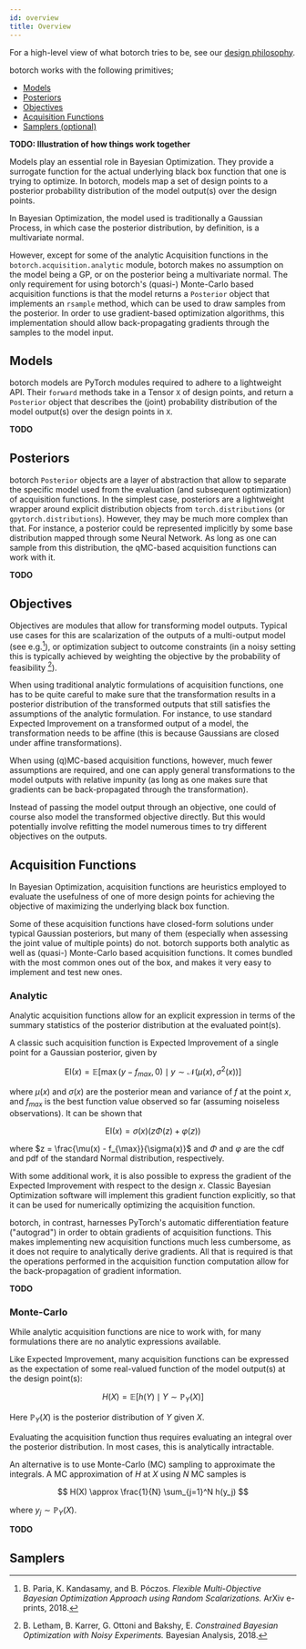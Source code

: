 ```yaml
---
id: overview
title: Overview
---
```


For a high-level view of what botorch tries to be, see our
[design philosophy](design_philosophy).

botorch works with the following primitives;
- [Models](#models)
- [Posteriors](#posteriors)
- [Objectives](#objectives)
- [Acquisition Functions](#acquisition-functions)
- [Samplers (optional)](#samplers)


**TODO: Illustration of how things work together**


Models play an essential role in Bayesian Optimization. They provide a surrogate
function for the actual underlying black box function that one is trying to
optimize. In botorch, models map a set of design points to a posterior
probability distribution of the model output(s) over the design points.

In Bayesian Optimization, the model used is traditionally a Gaussian Process,
in which case the posterior distribution, by definition, is a multivariate
normal.

However, except for some of the analytic Acquisition functions in the
`botorch.acquisition.analytic` module, botorch makes no assumption on the model
being a GP, or on the posterior being a multivariate normal.
The only requirement for using botorch's (quasi-) Monte-Carlo based acquisition
functions is that the model returns a `Posterior` object that implements an
`rsample` method, which can be used to draw samples from the posterior.
In order to use gradient-based optimization algorithms, this implementation
should allow back-propagating gradients through the samples to the model input.




## Models

botorch models are PyTorch modules required to adhere to a lightweight API.
Their `forward` methods take in a Tensor `X` of design points, and return a
`Posterior` object that describes the (joint) probability distribution of the
model output(s) over the design points in `X`.

**TODO**


## Posteriors

botorch `Posterior` objects are a layer of abstraction that allow to separate
the specific model used from the evaluation (and subsequent optimization) of
acquisition functions. In the simplest case, posteriors are a lightweight
wrapper around explicit distribution objects from `torch.distributions` (or
`gpytorch.distributions`). However, they may be much more complex than that.
For instance, a posterior could be represented implicitly by some base
distribution mapped through some Neural Network. As long as one can sample
from this distribution, the qMC-based acquisition functions can work with it.


**TODO**


## Objectives

Objectives are modules that allow for transforming model outputs. Typical use
cases for this are scalarization of the outputs of a multi-output model (see
e.g.[^RandScal]), or optimization subject to outcome constraints (in a noisy
setting this is typically achieved by weighting the objective by the probability
of feasibility [^NoisyEI]).

When using traditional analytic formulations of acquisition functions, one has
to be quite careful to make sure that the transformation results in a posterior
distribution of the transformed outputs that still satisfies the assumptions of
the analytic formulation. For instance, to use standard Expected Improvement on
a transformed output of a model, the transformation needs to be affine (this is
because Gaussians are closed under affine transformations).

When using (q)MC-based acquisition functions, however, much fewer assumptions
are required, and one can apply general transformations to the model outputs
with relative impunity (as long as one makes sure that gradients can be
back-propagated through the transformation).

Instead of passing the model output through an objective, one could of course
also model the transformed objective directly. But this would potentially
involve refitting the model numerous times to try different objectives on the
outputs.

[^RandScal]: B. Paria, K. Kandasamy, and B. Póczos. *Flexible Multi-Objective
Bayesian Optimization Approach using Random Scalarizations.* ArXiv e-prints, 2018.

[^NoisyEI]: B. Letham, B. Karrer, G. Ottoni and Bakshy, E. *Constrained Bayesian
Optimization with Noisy Experiments.* Bayesian Analysis, 2018.


## Acquisition Functions

In Bayesian Optimization, acquisition functions are heuristics employed to
evaluate the usefulness of one of more design points for achieving the objective
of maximizing the underlying black box function.

Some of these acquisition functions have closed-form solutions under typical
Gaussian posteriors, but many of them (especially when assessing the joint
value of multiple points) do not. botorch supports both analytic as well as
(quasi-) Monte-Carlo based acquisition functions. It comes bundled with the
most common ones out of the box, and makes it very easy to implement and test
new ones.


### Analytic

Analytic acquisition functions allow for an explicit expression in terms of the
summary statistics of the posterior distribution at the evaluated point(s).

A classic such acquisition function is Expected Improvement of a single point
for a Gaussian posterior, given by

$$ \text{EI}(x) = \mathbb{E}\bigl[
\max(y - f_{max}, 0) \mid y\sim \mathcal{N}(\mu(x), \sigma^2(x))
\bigr] $$

where $\mu(x)$ and $\sigma(x)$ are the posterior mean and variance of $f$ at the
point $x$, and $f_{max}$ is the best function value observed so far (assuming
noiseless observations). It can be shown that

$$ \text{EI}(x) = \sigma(x) \bigl( z \Phi(z) + \varphi(z) \bigr)$$

where $z = \frac{\mu(x) - f_{\max}}{\sigma(x)}$ and $\Phi$ and $\varphi$ are
the cdf and pdf of the standard Normal distribution, respectively.

With some additional work, it is also possible to express the gradient of
the Expected Improvement with respect to the design $x$. Classic Bayesian
Optimization software will implement this gradient function explicitly, so that
it can be used for numerically optimizing the acquisition function.

botorch, in contrast, harnesses PyTorch's automatic differentiation feature
("autograd") in order to obtain gradients of acquisition functions. This makes
implementing new acquisition functions much less cumbersome, as it does not
require to analytically derive gradients. All that is required is that the
operations performed in the acquisition function computation allow for the
back-propagation of gradient information.

**TODO**


### Monte-Carlo

While analytic acquisition functions are nice to work with, for many
formulations there are no analytic expressions available.

Like Expected Improvement, many acquisition functions can be expressed as the
expectation of some real-valued function of the model output(s) at the design
point(s):

$$ H(X) = \mathbb{E}\bigl[ h(Y) \mid Y \sim \mathbb{P}_Y(X) \bigr] $$

Here $\mathbb{P}_Y(X)$ is the posterior distribution of $Y$ given $X$.

Evaluating the acquisition function thus requires evaluating an integral over
the posterior distribution. In most cases, this is analytically intractable.

An alternative is to use Monte-Carlo (MC) sampling to approximate the integrals.
A MC approximation of $H$ at $X$ using $N$ MC samples is

$$ H(X) \approx \frac{1}{N} \sum_{j=1}^N h(y_j) $$

where $y_j \sim \mathbb{P}_Y(X)$.

**TODO**

## Samplers
